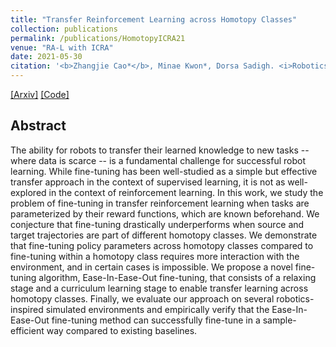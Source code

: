 ```yaml
---
title: "Transfer Reinforcement Learning across Homotopy Classes"
collection: publications
permalink: /publications/HomotopyICRA21
venue: "RA-L with ICRA"
date: 2021-05-30
citation: '<b>Zhangjie Cao*</b>, Minae Kwon*, Dorsa Sadigh. <i>Robotics and Automation Letters (RA-L) with International Conference on Robotics and Automation (ICRA)</i>.'
---
```


[[Arxiv]](https://arxiv.org/abs/2102.05207)
[[Code]](https://github.com/Stanford-ILIAD/Learn-Imperfect-Varying-Dynamics)

## Abstract
The ability for robots to transfer their learned knowledge to new tasks -- where data is scarce -- is a fundamental challenge for successful robot learning. While fine-tuning has been well-studied as a simple but effective transfer approach in the context of supervised learning, it is not as well-explored in the context of reinforcement learning. In this work, we study the problem of fine-tuning in transfer reinforcement learning when tasks are parameterized by their reward functions, which are known beforehand. We conjecture that fine-tuning drastically underperforms when source and target trajectories are part of different homotopy classes. We demonstrate that fine-tuning policy parameters across homotopy classes compared to fine-tuning within a homotopy class requires more interaction with the environment, and in certain cases is impossible. We propose a novel fine-tuning algorithm, Ease-In-Ease-Out fine-tuning, that consists of a relaxing stage and a curriculum learning stage to enable transfer learning across homotopy classes. Finally, we evaluate our approach on several robotics-inspired simulated environments and empirically verify that the Ease-In-Ease-Out fine-tuning method can successfully fine-tune in a sample-efficient way compared to existing baselines.
